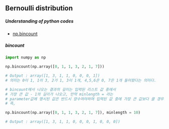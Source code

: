 ## Bernoulli distribution

##### Understanding of python codes
- [np.bincount](#bincount)






##### bincount
```python
import numpy as np

np.bincount(np.array([0, 1, 1, 3, 2, 1, 7]))

# Output : array([1, 3, 1, 1, 0, 0, 0, 1])
# 의미는 0이 1, 1이 3, 2가 1, 3이 1개, 4,5,6은 0, 7은 1개 들어왔다는 의미다.

# bincount에서 나오는 결과의 길이는 입력된 리스트 값 중에서
# 가장 큰 값 - 1의 길이가 나오고, 만약 minlength = 라는
# parameter값에 명시된 값은 반드시 양수여야하며 입력된 값 중에 가장 큰 값보다 클 경우에는 나머지는 결과값이 0으로 채워진다.
# 즉,

np.bincount(np.array([0, 1, 1, 3, 2, 1, 7]), minlength = 10)

# Output : array([1, 3, 1, 1, 0, 0, 0, 1, 0, 0, 0])


```
